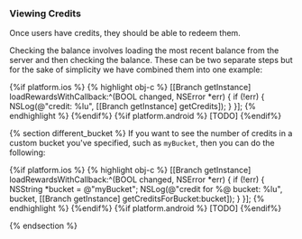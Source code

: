 
### Viewing Credits

Once users have credits, they should be able to redeem them. 

Checking the balance involves loading the most recent balance from the server and then checking the balance. These can be two separate steps but for the sake of simplicity we have combined them into one example:

{%if platform.ios %}
{% highlight obj-c %}
[[Branch getInstance] loadRewardsWithCallback:^(BOOL changed, NSError *err) {
    if (!err) {
        NSLog(@"credit: %lu", [[Branch getInstance] getCredits]);
    }
}];
{% endhighlight %}
{%endif%}
{%if platform.android %}
[TODO]
{%endif%}


{% section different_bucket %}
If you want to see the number of credits in a custom bucket you've specified, such as `myBucket`, then you can do the following:

{%if platform.ios %}
{% highlight obj-c %}
[[Branch getInstance] loadRewardsWithCallback:^(BOOL changed, NSError *err) {
    if (!err) {
        NSString *bucket = @"myBucket";
        NSLog(@"credit for %@ bucket: %lu", bucket, [[Branch getInstance] getCreditsForBucket:bucket]);
    }
}];
{% endhighlight %}
{%endif%}
{%if platform.android %}
[TODO]
{%endif%}

{% endsection %}